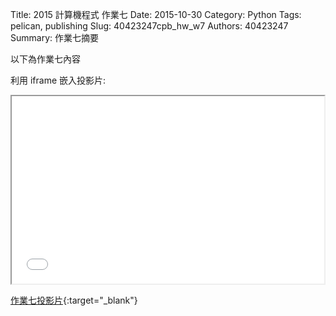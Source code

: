 Title: 2015 計算機程式 作業七
Date: 2015-10-30
Category: Python
Tags: pelican, publishing
Slug: 40423247cpb_hw_w7
Authors: 40423247
Summary: 作業七摘要

以下為作業七內容

利用 iframe 嵌入投影片:

<iframe src="40423247_cp_w7_p.html" width="500" height="300"></iframe>

[作業七投影片](40423247_cp_w7_p.html){:target="_blank"}
